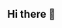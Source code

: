 ## Hi there 👋

<!--
**dorisashehi/dorisashehi** is a ✨ _special_ ✨ repository because its `README.md` (this file) appears on your GitHub profile.

Here are some ideas to get you started:

- 🔭 I’m currently working on my projects
- 🌱 I’m currently learning for a role as a Web Developer
- 📫 How to reach me: doris.shehi2@gmail.com
-->
